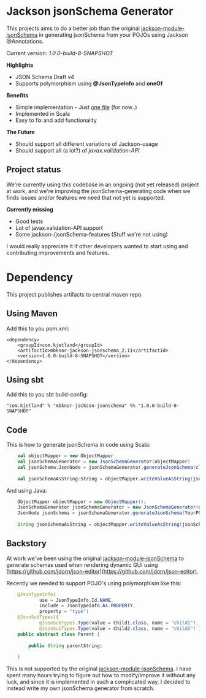 Jackson jsonSchema Generator
===================================

This projects aims to do a better job than the original [jackson-module-jsonSchema](https://github.com/FasterXML/jackson-module-jsonSchema)
in generating jsonSchema from your POJOs using Jackson @Annotations.

Current version: *1.0.0-build-8-SNAPSHOT*

**Highlights**

* JSON Schema Draft v4
* Supports polymorphism using **@JsonTypeInfo** and **oneOf**

**Benefits**

* Simple implementation - Just [one file](https://github.com/mbknor/mbknor-jackson-jsonSchema/blob/master/src/main/scala/com/kjetland/jackson/jsonSchema/JsonSchemaGenerator.scala)  (for now..) 
* Implemented in Scala 
* Easy to fix and add functionality

**The Future**

* Should support all different variations of Jackson-usage
* Should support all (a lot?) of *javax.validation-API* 


Project status
---------------
We're currently using this codebase in an ongoing (not yet released) project at work,
and we're improving the jsonSchema-generating code when we finds issues and/or features we need that not yet is supported.

**Currently missing**

* Good tests
* Lot of javax.validation-API support
* Some jackson-/jsonSchema-features (Stuff we're not using)

I would really appreciate it if other developers wanted to start using and contributing improvements and features. 

Dependency
===================

This project publishes artifacts to central maven repo.


Using Maven
-----------------
 
Add this to you pom.xml:

    <dependency>
        <groupId>com.kjetland</groupId>
        <artifactId>mbknor-jackson-jsonschema_2.11</artifactId>
        <version>1.0.0-build-8-SNAPSHOT</version>
    </dependency>    

Using sbt
------------
 
Add this to you sbt build-config:

    "com.kjetland" % "mbknor-jackson-jsonschema" %% "1.0.0-build-8-SNAPSHOT"


Code
-------------------------------

This is how to generate jsonSchema in code using Scala:

```scala
    val objectMapper = new ObjectMapper
    val jsonSchemaGenerator = new JsonSchemaGenerator(objectMapper)
    val jsonSchema:JsonNode = jsonSchemaGenerator.generateJsonSchema(classOf[YourPOJO])
    
    val jsonSchemaAsString:String = objectMapper.writeValueAsString(jsonSchema)
```

And using Java:

```java
    ObjectMapper objectMapper = new ObjectMapper();
    JsonSchemaGenerator jsonSchemaGenerator = new JsonSchemaGenerator(objectMapper);
    JsonNode jsonSchema = jsonSchemaGenerator.generateJsonSchema(YourPOJO.class);
    
    String jsonSchemaAsString = objectMapper.writeValueAsString(jsonSchema);
```

Backstory
--------------


At work we've been using the original [jackson-module-jsonSchema](https://github.com/FasterXML/jackson-module-jsonSchema) 
to generate schemas used when rendering dynamic GUI using [https://github.com/jdorn/json-editor](https://github.com/jdorn/json-editor).

Recently we needed to support POJO's using polymorphism like this:

```java
    @JsonTypeInfo(
            use = JsonTypeInfo.Id.NAME,
            include = JsonTypeInfo.As.PROPERTY,
            property = "type")
    @JsonSubTypes({
            @JsonSubTypes.Type(value = Child1.class, name = "child1"),
            @JsonSubTypes.Type(value = Child2.class, name = "child2") })
    public abstract class Parent {
    
        public String parentString;
        
    }
```
    
This is not supported by the original [jackson-module-jsonSchema](https://github.com/FasterXML/jackson-module-jsonSchema).
I have spent many hours trying to figure out how to modify/improve it without any luck,
and since it is implemented in such a complicated way, I decided to instead write my own
jsonSchema generator from scratch.
